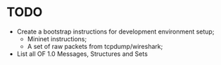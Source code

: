 # TODO

 - Create a bootstrap instructions for development environment setup;
   - Mininet instructions;
   - A set of raw packets from tcpdump/wireshark;
 - List all OF 1.0 Messages, Structures and Sets
